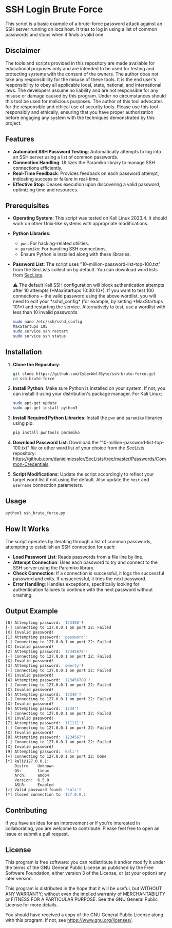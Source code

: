 # SSH Login Brute Force

This script is a basic example of a brute-force password attack against an SSH server running on localhost. It tries to log in using a list of common passwords and stops when it finds a valid one.

## Disclaimer

The tools and scripts provided in this repository are made available for educational purposes only and are intended to be used for testing and protecting systems with the consent of the owners. The author does not take any responsibility for the misuse of these tools. It is the end user's responsibility to obey all applicable local, state, national, and international laws. The developers assume no liability and are not responsible for any misuse or damage caused by this program. Under no circumstances should this tool be used for malicious purposes. The author of this tool advocates for the responsible and ethical use of security tools. Please use this tool responsibly and ethically, ensuring that you have proper authorization before engaging any system with the techniques demonstrated by this project.

## Features

- **Automated SSH Password Testing**: Automatically attempts to log into an SSH server using a list of common passwords.
- **Connection Handling**: Utilizes the Paramiko library to manage SSH connections efficiently.
- **Real-Time Feedback**: Provides feedback on each password attempt, indicating success or failure in real-time.
- **Effective Stop**: Ceases execution upon discovering a valid password, optimizing time and resources.

## Prerequisites

- **Operating System**: This script was tested on Kali Linux 2023.4. It should work on other Unix-like systems with appropriate modifications.
- **Python Libraries**:
    - `pwn`: For hacking-related utilities.
    - `paramiko`: For handling SSH connections.
    - Ensure Python is installed along with these libraries.
- **Password List**: The script uses "10-million-password-list-top-100.txt" from the SecLists collection by default. You can download word lists from [SecLists](https://github.com/danielmiessler/SecLists/tree/master/Passwords/Common-Credentials).
    
    <aside>
    ⚠️ The default Kali SSH configuration will block authentication attempts after 10 attempts (*MaxStartups 10:30:10*). If you want to test 100 connections + the valid password using the above wordlist, you will need to edit your *sshd_config* (for example, by setting *MaxStartups 101*) and restarting the service. Alternatively to test, use a wordlist with less than 10 invalid passwords.
    </aside>
    
    ```bash
    sudo nano /etc/ssh/sshd_config
    MaxStartups 105
    sudo service ssh restart
    sudo service ssh status
    ```
## Installation

1. **Clone the Repository**:
    
    ```bash
    git clone https://github.com/CyberWolfByte/ssh-brute-force.git
    cd ssh-brute-force
    ```
    
2. **Install Python**: Make sure Python is installed on your system. If not, you can install it using your distribution's package manager. For Kali Linux:
    
    ```bash
    sudo apt-get update
    sudo apt-get install python3
    ```
    
3. **Install Required Python Libraries**: Install the `pwn` and `paramiko` libraries using pip:
    
    ```bash
    pip install pwntools paramiko
    ```
    
4. **Download Password List**: Download the "10-million-password-list-top-100.txt" file or other word list of your choice from the SecLists repository:
    https://github.com/danielmiessler/SecLists/tree/master/Passwords/Common-Credentials

5. **Script Modifications**: Update the script accordingly to reflect your target word list if not using the default. Also update the `host` and `username` connection parameters.

## Usage

```bash
python3 ssh_brute_force.py
```

## How It Works

The script operates by iterating through a list of common passwords, attempting to establish an SSH connection for each:

- **Load Password List**: Reads passwords from a file line by line.
- **Attempt Connection**: Uses each password to try and connect to the SSH server using the Paramiko library.
- **Check Connection**: If a connection is successful, it logs the successful password and exits. If unsuccessful, it tries the next password.
- **Error Handling**: Handles exceptions, specifically looking for authentication failures to continue with the next password without crashing.

## Output Example

```bash
[0] Attempting password: '123456'!
[-] Connecting to 127.0.0.1 on port 22: Failed
[X] Invalid password!
[1] Attempting password: 'password'!
[-] Connecting to 127.0.0.1 on port 22: Failed
[X] Invalid password!
[2] Attempting password: '12345678'!
[-] Connecting to 127.0.0.1 on port 22: Failed
[X] Invalid password!
[3] Attempting password: 'qwerty'!
[-] Connecting to 127.0.0.1 on port 22: Failed
[X] Invalid password!
[4] Attempting password: '123456789'!
[-] Connecting to 127.0.0.1 on port 22: Failed
[X] Invalid password!
[5] Attempting password: '12345'!
[-] Connecting to 127.0.0.1 on port 22: Failed
[X] Invalid password!
[6] Attempting password: '1234'!
[-] Connecting to 127.0.0.1 on port 22: Failed
[X] Invalid password!
[7] Attempting password: '111111'!
[-] Connecting to 127.0.0.1 on port 22: Failed
[X] Invalid password!
[8] Attempting password: '1234567'!
[-] Connecting to 127.0.0.1 on port 22: Failed
[X] Invalid password!
[9] Attempting password: 'kali'!
[+] Connecting to 127.0.0.1 on port 22: Done
[*] kali@127.0.0.1:
    Distro    Unknown 
    OS:       linux
    Arch:     amd64
    Version:  6.5.0
    ASLR:     Enabled
[>] Valid password found: 'kali'!
[*] Closed connection to '127.0.0.1'
```

## Contributing

If you have an idea for an improvement or if you're interested in collaborating, you are welcome to contribute. Please feel free to open an issue or submit a pull request.

## License

This program is free software: you can redistribute it and/or modify it under the terms of the GNU General Public License as published by the Free Software Foundation, either version 3 of the License, or (at your option) any later version.

This program is distributed in the hope that it will be useful, but WITHOUT ANY WARRANTY; without even the implied warranty of MERCHANTABILITY or FITNESS FOR A PARTICULAR PURPOSE. See the GNU General Public License for more details.

You should have received a copy of the GNU General Public License along with this program. If not, see https://www.gnu.org/licenses/.
